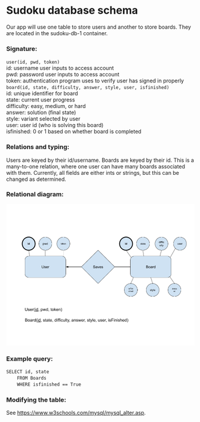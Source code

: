 # Sudoku database schema
Our app will use one table to store users and another to store boards. They are located in the sudoku-db-1 container.

### Signature:
`user(id, pwd, token)`  
id: username user inputs to access account  
pwd: password user inputs to access account  
token: authentication program uses to verify user has signed in properly  
`board(id, state, difficulty, answer, style, user, isfinished)`  
id: unique identifier for board  
state: current user progress  
difficulty: easy, medium, or hard  
answer: solution (final state)  
style: variant selected by user  
user: user id (who is solving this board)  
isfinished: 0 or 1 based on whether board is completed  

### Relations and typing:
Users are keyed by their id/username. Boards are keyed by their id. This is a many-to-one relation, where one user can have many boards associated with them. Currently, all fields are either ints or strings, but this can be changed as determined.

### Relational diagram:
![ERD](./Sudoku_DB_Schema_1_.png)

### Example query:
```sh 
SELECT id, state
    FROM Boards
    WHERE isfinished == True
```

### Modifying the table:
See https://www.w3schools.com/mysql/mysql_alter.asp.
